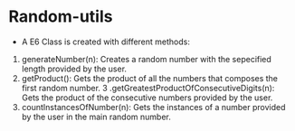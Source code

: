 # Random-utils

 - A E6 Class is created with different methods:
  1. generateNumber(n): Creates a random number with the sepecified length provided by the user.
  2. getProduct(): Gets the product of all the numbers that composes the first random number.
  3 .getGreatestProductOfConsecutiveDigits(n): Gets the product of the consecutive numbers provided by the user.
  4. countInstancesOfNumber(n): Gets the instances of a number provided by the user in the main random number.
